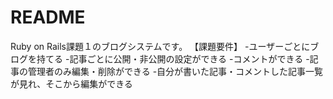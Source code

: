 # README
Ruby on Rails課題１のブログシステムです。
【課題要件】
    -ユーザーごとにブログを持てる
    -記事ごとに公開・非公開の設定ができる
    -コメントができる
    -記事の管理者のみ編集・削除ができる
    -自分が書いた記事・コメントした記事一覧が見れ、そこから編集ができる
